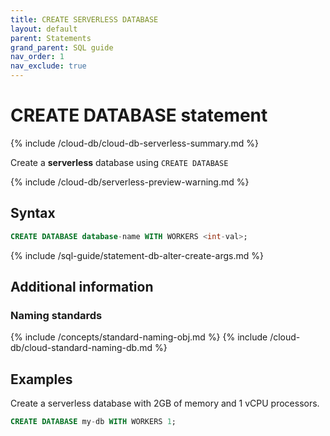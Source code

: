 ```yaml
---
title: CREATE SERVERLESS DATABASE
layout: default
parent: Statements
grand_parent: SQL guide
nav_order: 1
nav_exclude: true
---
```


# CREATE DATABASE statement

{% include /cloud-db/cloud-db-serverless-summary.md %}

Create a **serverless** database using `CREATE DATABASE`

{% include /cloud-db/serverless-preview-warning.md %}

## Syntax

```sql
CREATE DATABASE database-name WITH WORKERS <int-val>;
```

{% include /sql-guide/statement-db-alter-create-args.md %}

## Additional information

### Naming standards

{% include /concepts/standard-naming-obj.md %}
{% include /cloud-db/cloud-standard-naming-db.md %}

## Examples

Create a serverless database with 2GB of memory and 1 vCPU processors.

```sql
CREATE DATABASE my-db WITH WORKERS 1;
```

